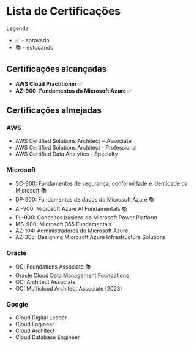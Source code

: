 # Lista de  Certificações

Legenda:
- ✅ - aprovado
- 📚 - estudando

## Certificações alcançadas
- **AWS Cloud Practitioner** ✅
- **AZ-900: Fundamentos do Microsoft Azure** ✅

## Certificações almejadas
### AWS
- AWS Certified Solutions Architect ‒ Associate
- AWS Certified Solutions Architect - Professional
- AWS Certified Data Analytics - Specialty

### Microsoft
- SC-900: Fundamentos de segurança, conformidade e identidade da Microsoft 📚
- DP-900: Fundamentos de dados do Microsoft Azure 📚
- AI-900: Microsoft Azure AI Fundamentals 📚
- PL-900: Conceitos básicos do Microsoft Power Platform
- MS-900: Microsoft 365 Fundamentals
- AZ-104: Administradores do Microsoft Azure
- AZ-305: Designing Microsoft Azure Infrastructure Solutions
  
### Oracle
- OCI Foundations Associate 📚
- Oracle Cloud Data Management Foundations
- OCI Architect Associate
- OCI Multicloud Architect Associate (2023)

### Google
- Cloud Digital Leader
- Cloud Engineer
- Cloud Architect
- Cloud Database Engineer
